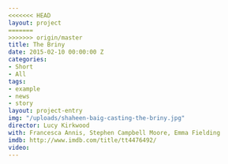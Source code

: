 ```yaml
---
<<<<<<< HEAD
layout: project
=======
>>>>>>> origin/master
title: The Briny
date: 2015-02-10 00:00:00 Z
categories:
- Short
- All
tags:
- example
- news
- story
layout: project-entry
img: "/uploads/shaheen-baig-casting-the-briny.jpg"
director: Lucy Kirkwood
with: Francesca Annis, Stephen Campbell Moore, Emma Fielding
imdb: http://www.imdb.com/title/tt4476492/
video: 
---
```


